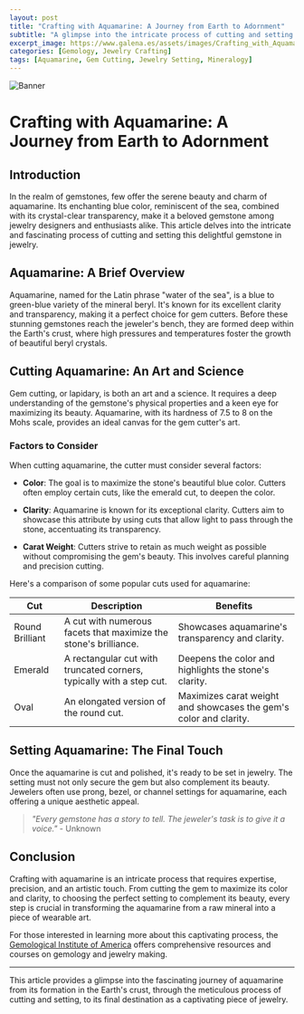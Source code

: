 ```yaml
---
layout: post
title: "Crafting with Aquamarine: A Journey from Earth to Adornment"
subtitle: "A glimpse into the intricate process of cutting and setting aquamarine in fine jewelry."
excerpt_image: https://www.galena.es/assets/images/Crafting_with_Aquamarine.png
categories: [Gemology, Jewelry Crafting]
tags: [Aquamarine, Gem Cutting, Jewelry Setting, Mineralogy]
---
```


![Banner](https://www.galena.es/assets/images/Crafting_with_Aquamarine.png "A close-up image of a skilled jeweler cutting and setting a beautiful aquamarine gemstone in a delicate silver ring, highlighting the intricate details and craftsmanship involved in jewelry making.")

# Crafting with Aquamarine: A Journey from Earth to Adornment

## Introduction

In the realm of gemstones, few offer the serene beauty and charm of aquamarine. Its enchanting blue color, reminiscent of the sea, combined with its crystal-clear transparency, make it a beloved gemstone among jewelry designers and enthusiasts alike. This article delves into the intricate and fascinating process of cutting and setting this delightful gemstone in jewelry.

## Aquamarine: A Brief Overview

Aquamarine, named for the Latin phrase "water of the sea", is a blue to green-blue variety of the mineral beryl. It's known for its excellent clarity and transparency, making it a perfect choice for gem cutters. Before these stunning gemstones reach the jeweler's bench, they are formed deep within the Earth's crust, where high pressures and temperatures foster the growth of beautiful beryl crystals.

## Cutting Aquamarine: An Art and Science

Gem cutting, or lapidary, is both an art and a science. It requires a deep understanding of the gemstone's physical properties and a keen eye for maximizing its beauty. Aquamarine, with its hardness of 7.5 to 8 on the Mohs scale, provides an ideal canvas for the gem cutter's art.

### Factors to Consider

When cutting aquamarine, the cutter must consider several factors:

- **Color**: The goal is to maximize the stone's beautiful blue color. Cutters often employ certain cuts, like the emerald cut, to deepen the color.

- **Clarity**: Aquamarine is known for its exceptional clarity. Cutters aim to showcase this attribute by using cuts that allow light to pass through the stone, accentuating its transparency.

- **Carat Weight**: Cutters strive to retain as much weight as possible without compromising the gem's beauty. This involves careful planning and precision cutting.

Here's a comparison of some popular cuts used for aquamarine:

| Cut | Description | Benefits |
|--- |--- |--- |
| Round Brilliant | A cut with numerous facets that maximize the stone's brilliance. | Showcases aquamarine's transparency and clarity. |
| Emerald | A rectangular cut with truncated corners, typically with a step cut. | Deepens the color and highlights the stone's clarity. |
| Oval | An elongated version of the round cut. | Maximizes carat weight and showcases the gem's color and clarity. |

## Setting Aquamarine: The Final Touch

Once the aquamarine is cut and polished, it's ready to be set in jewelry. The setting must not only secure the gem but also complement its beauty. Jewelers often use prong, bezel, or channel settings for aquamarine, each offering a unique aesthetic appeal.

> _"Every gemstone has a story to tell. The jeweler's task is to give it a voice."_ - Unknown

## Conclusion

Crafting with aquamarine is an intricate process that requires expertise, precision, and an artistic touch. From cutting the gem to maximize its color and clarity, to choosing the perfect setting to complement its beauty, every step is crucial in transforming the aquamarine from a raw mineral into a piece of wearable art.

For those interested in learning more about this captivating process, the [Gemological Institute of America](https://www.gia.edu/) offers comprehensive resources and courses on gemology and jewelry making.

---

This article provides a glimpse into the fascinating journey of aquamarine from its formation in the Earth's crust, through the meticulous process of cutting and setting, to its final destination as a captivating piece of jewelry.